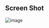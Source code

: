 ## Screen Shot
![image](https://github.com/user-attachments/assets/3d3c0fd8-35ab-45d4-aeec-9ebd767ed8ba)
